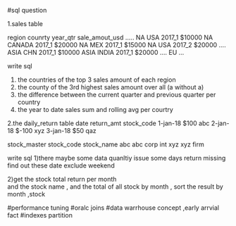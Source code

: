 #sql question

1.sales table

region counrty year_qtr sale_amout_usd
.....
NA      USA     2017_1   $10000
NA      CANADA  2017_1   $20000
NA      MEX     2017_1   $15000
NA      USA     2017_2   $20000
....
ASIA    CHN     2017_1   $10000
ASIA    INDIA   2017_1   $20000
....
EU
...

write sql
1) the countries of the top 3 sales amount of each region
2) the county of the 3rd highest sales amount over all (a without a)
3) the difference between the current quarter and previous quarter per country
4) the year to date sales sum and rolling avg per courtry

2.the daily_return table 
date       return_amt stock_code
1-jan-18   $100       abc
2-jan-18   $-100      xyz
3-jan-18   $50        qaz

stock_master
stock_code stock_name
abc        abc corp int
xyz        xyz firm

write sql 
1)there maybe some data quanltiy issue
some days return missing find out these date 
exclude weekend

2)get the stock total return per month  
and the stock name , 
and the total of all stock by month ,
sort the result by month ,stock 

#performance tuning
#oralc joins
#data warrhouse concept ,early arrvial fact
#indexes partition







